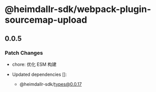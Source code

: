 # @heimdallr-sdk/webpack-plugin-sourcemap-upload

## 0.0.5

### Patch Changes

- chore: 优化 ESM 构建

- Updated dependencies []:
  - @heimdallr-sdk/types@0.0.17
